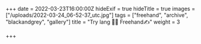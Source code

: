 +++
date = 2022-03-23T16:00:00Z
hideExif = true
hideTitle = true
images = ["/uploads/2022-03-24_06-52-37_utc.jpg"]
tags = ["freehand", "archive", "blackandgrey", "gallery"]
title = "Try lang 🤏🖤 Freehand✍️"
weight = 3

+++
